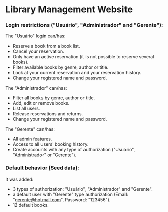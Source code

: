 # Library Management Website

### Login restrictions ("Usuário", "Administrador" and "Gerente"):
The "Usuário" login can/has:
   - Reserve a book from a book list.
   - Cancel your reservation.
   - Only have an active reservation (it is not possible to reserve several books).
   - Filter available books by genre, author or title.
   - Look at your current reservation and your reservation history.
   - Change your registered name and password.
   
The "Administrador" can/has:
   - Filter all books by genre, author or title.
   - Add, edit or remove books.
   - List all users.
   - Release reservations and returns.
   - Change your registered name and password.

The "Gerente" can/has:
   - All admin features.
   - Access to all users' booking history.
   - Create accounts with any type of authorization ("Usuário", "Administrador" or "Gerente").


### Default behavior (Seed data):
It was added:
- 3 types of authorization: "Usuário", "Administrador" and "Gerente".
- a default user with "Gerente" type authorization (Email: "gerente@hotmail.com", Password: "123456").
- 12 default books.
